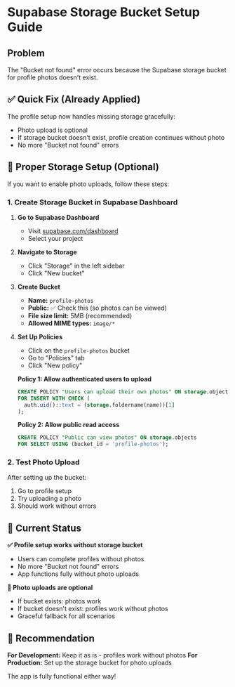 # Supabase Storage Bucket Setup Guide

## Problem
The "Bucket not found" error occurs because the Supabase storage bucket for profile photos doesn't exist.

## ✅ Quick Fix (Already Applied)
The profile setup now handles missing storage gracefully:
- Photo upload is optional
- If storage bucket doesn't exist, profile creation continues without photo
- No more "Bucket not found" errors

## 🔧 Proper Storage Setup (Optional)

If you want to enable photo uploads, follow these steps:

### 1. Create Storage Bucket in Supabase Dashboard

1. **Go to Supabase Dashboard**
   - Visit [supabase.com/dashboard](https://supabase.com/dashboard)
   - Select your project

2. **Navigate to Storage**
   - Click "Storage" in the left sidebar
   - Click "New bucket"

3. **Create Bucket**
   - **Name:** `profile-photos`
   - **Public:** ✅ Check this (so photos can be viewed)
   - **File size limit:** 5MB (recommended)
   - **Allowed MIME types:** `image/*`

4. **Set Up Policies**
   - Click on the `profile-photos` bucket
   - Go to "Policies" tab
   - Click "New policy"

   **Policy 1: Allow authenticated users to upload**
   ```sql
   CREATE POLICY "Users can upload their own photos" ON storage.objects
   FOR INSERT WITH CHECK (
     auth.uid()::text = (storage.foldername(name))[1]
   );
   ```

   **Policy 2: Allow public read access**
   ```sql
   CREATE POLICY "Public can view photos" ON storage.objects
   FOR SELECT USING (bucket_id = 'profile-photos');
   ```

### 2. Test Photo Upload

After setting up the bucket:
1. Go to profile setup
2. Try uploading a photo
3. Should work without errors

## 🚀 Current Status

**✅ Profile setup works without storage bucket**
- Users can complete profiles without photos
- No more "Bucket not found" errors
- App functions fully without photo uploads

**📸 Photo uploads are optional**
- If bucket exists: photos work
- If bucket doesn't exist: profiles work without photos
- Graceful fallback for all scenarios

## 🎯 Recommendation

**For Development:** Keep it as is - profiles work without photos
**For Production:** Set up the storage bucket for photo uploads

The app is fully functional either way!

